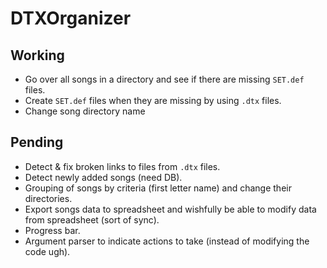 # DTXOrganizer

## Working

* Go over all songs in a directory and see if there are missing `SET.def` files.
* Create `SET.def` files when they are missing by using `.dtx` files.
* Change song directory name

## Pending

* Detect & fix broken links to files from `.dtx` files.
* Detect newly added songs (need DB).
* Grouping of songs by criteria (first letter name) and change their directories.
* Export songs data to spreadsheet and wishfully be able to modify data from spreadsheet (sort of sync).
* Progress bar.
* Argument parser to indicate actions to take (instead of modifying the code ugh).